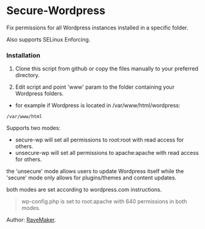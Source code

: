 Secure-Wordpress
================

Fix permissions for all Wordpress instances installed in a specific folder.

Also supports SELinux Enforcing.

### Installation

1. Clone this script from github or copy the files manually to your preferred directory.

2. Edit script and point 'www' param to the folder containing your Wordpress folders.

- for example if Wordpress is located in /var/www/html/wordpress:

```
/var/www/html
```

Supports two modes:
- secure-wp will set all permissions to root:root with read access for others.
- unsecure-wp will set all permissions to apache:apache with read access for others. 

the 'unsecure' mode allows users to update Wordpress itself while the 'secure' mode only allows for plugins/themes and content updates.

both modes are set according to wordpress.com instructions.

> wp-config.php is set to root:apache with 640 permissions in both modes. 

Author: [RaveMaker][RaveMaker].

[RaveMaker]: http://ravemaker.net
 
